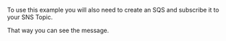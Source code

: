To use this example you will also need to create an SQS and subscribe it to your SNS Topic.

That way you can see the message.
